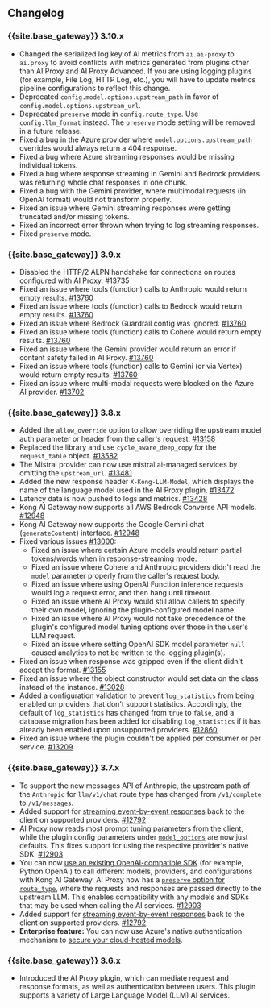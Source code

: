 ## Changelog

### {{site.base_gateway}} 3.10.x
* Changed the serialized log key of AI metrics from `ai.ai-proxy` to `ai.proxy` to avoid conflicts with metrics generated from plugins other than AI Proxy and AI Proxy Advanced. If you are using logging plugins (for example, File Log, HTTP Log, etc.), you will have to update metrics pipeline configurations to reflect this change.
* Deprecated `config.model.options.upstream_path` in favor of `config.model.options.upstream_url`.
* Deprecated `preserve` mode in `config.route_type`. Use `config.llm_format` instead. The `preserve` mode setting will be removed in a future release.
* Fixed a bug in the Azure provider where `model.options.upstream_path` overrides would always return a 404 response.
* Fixed a bug where Azure streaming responses would be missing individual tokens.
* Fixed a bug where response streaming in Gemini and Bedrock providers was returning whole chat responses in one chunk.
* Fixed a bug with the Gemini provider, where multimodal requests (in OpenAI format) would not transform properly.
* Fixed an issue where Gemini streaming responses were getting truncated and/or missing tokens.
* Fixed an incorrect error thrown when trying to log streaming responses.
* Fixed `preserve` mode.

### {{site.base_gateway}} 3.9.x
* Disabled the HTTP/2 ALPN handshake for connections on routes configured with AI Proxy.
[#13735](https://github.com/Kong/kong/issues/13735)
* Fixed an issue where tools (function) calls to Anthropic would return empty results.
[#13760](https://github.com/Kong/kong/issues/13760)
* Fixed an issue where tools (function) calls to Bedrock would return empty results.
[#13760](https://github.com/Kong/kong/issues/13760)
* Fixed an issue where Bedrock Guardrail config was ignored.
[#13760](https://github.com/Kong/kong/issues/13760)
* Fixed an issue where tools (function) calls to Cohere would return empty results.
[#13760](https://github.com/Kong/kong/issues/13760)
* Fixed an issue where the Gemini provider would return an error if content safety failed in AI Proxy.
[#13760](https://github.com/Kong/kong/issues/13760)
* Fixed an issue where tools (function) calls to Gemini (or via Vertex) would return empty results.
[#13760](https://github.com/Kong/kong/issues/13760)
* Fixed an issue where multi-modal requests were blocked on the Azure AI provider.
[#13702](https://github.com/Kong/kong/issues/13702)

### {{site.base_gateway}} 3.8.x

* Added the `allow_override` option to allow overriding the upstream model auth parameter or header from the caller's request.
[#13158](https://github.com/Kong/kong/issues/13158)
* Replaced the library and use `cycle_aware_deep_copy` for the `request_table` object.
[#13582](https://github.com/Kong/kong/issues/13582)
* The Mistral provider can now use mistral.ai-managed services by omitting the `upstream_url`.
[#13481](https://github.com/Kong/kong/issues/13481)
* Added the new response header `X-Kong-LLM-Model`, which displays the name of the language model used in the AI Proxy plugin.
[#13472](https://github.com/Kong/kong/issues/13472)
* Latency data is now pushed to logs and metrics.
[#13428](https://github.com/Kong/kong/issues/13428)
* Kong AI Gateway now supports all AWS Bedrock Converse API models.
[#12948](https://github.com/Kong/kong/issues/12948)
* Kong AI Gateway now supports the Google Gemini chat (`generateContent`) interface.
[#12948](https://github.com/Kong/kong/issues/12948)
* Fixed various issues [#13000](https://github.com/Kong/kong/issues/13000): 
    * Fixed an issue where certain Azure models would return partial tokens/words when in response-streaming mode.
    * Fixed an issue where Cohere and Anthropic providers didn't read the `model` parameter properly from the caller's request body.
    * Fixed an issue where using OpenAI Function inference requests would log a request error, and then hang until timeout.
    * Fixed an issue where AI Proxy would still allow callers to specify their own model, ignoring the plugin-configured model name.
    * Fixed an issue where AI Proxy would not take precedence of the plugin's configured model tuning options over those in the user's LLM request.
    * Fixed an issue where setting OpenAI SDK model parameter `null` caused analytics to not be written to the logging plugin(s).
* Fixed an issue when response was gzipped even if the client didn't accept the format.
[#13155](https://github.com/Kong/kong/issues/13155)
* Fixed an issue where the object constructor would set data on the class instead of the instance.
[#13028](https://github.com/Kong/kong/issues/13028)
* Added a configuration validation to prevent `log_statistics` from being enabled on providers that don't support statistics.
Accordingly, the default of `log_statistics` has changed from `true` to `false`, and a database migration has been added for 
disabling `log_statistics` if it has already been enabled upon unsupported providers.
[#12860](https://github.com/Kong/kong/issues/12860)
* Fixed an issue where the plugin couldn't be applied per consumer or per service.
  [#13209](https://github.com/Kong/kong/issues/13209)

### {{site.base_gateway}} 3.7.x

* To support the new messages API of Anthropic,
the upstream path of the `Anthropic` for `llm/v1/chat` route type has changed from `/v1/complete` to `/v1/messages`.
* Added support for [streaming event-by-event responses](/hub/kong-inc/ai-proxy/how-to/streaming/) back to the client on supported providers.
[#12792](https://github.com/Kong/kong/issues/12792)
* AI Proxy now reads most prompt tuning parameters from the client, 
while the plugin config parameters under [`model_options`](/hub/kong-inc/ai-proxy/configuration/#config-model_options) are now just defaults.
This fixes support for using the respective provider's native SDK.
[#12903](https://github.com/Kong/kong/issues/12903)
* You can now [use an existing OpenAI-compatible SDK](/hub/kong-inc/ai-proxy/how-to/sdk-usage) (for example, Python OpenAI) to call
different models, providers, and configurations with Kong AI Gateway.
AI Proxy now has a [`preserve` option for `route_type`](/hub/kong-inc/ai-proxy/configuration/#config-route_type), 
where the requests and responses are passed directly to the upstream LLM. This enables compatibility with any
models and SDKs that may be used when calling the AI services.
[#12903](https://github.com/Kong/kong/issues/12903)
* Added support for [streaming event-by-event responses](/hub/kong-inc/ai-proxy/how-to/streaming/) back to the client on supported providers.
[#12792](https://github.com/Kong/kong/issues/12792)
* **Enterprise feature:** You can now use Azure's native authentication mechanism to [secure your cloud-hosted models](/hub/kong-inc/ai-proxy/how-to/cloud-provider-authentication/).

### {{site.base_gateway}} 3.6.x

* Introduced the AI Proxy plugin, which can mediate request and response formats, as well as authentication between users. This plugin supports a variety of Large Language Model (LLM) AI services.
